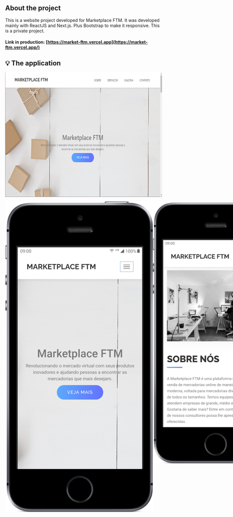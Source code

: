 ## About the project

This is a website project developed for Marketplace FTM. It was developed mainly with ReactJS and Next.js. Plus Bootstrap to make it responsive. This is a private project.

#### Link in production: [https://market-ftm.vercel.app](https://market-ftm.vercel.app/)

## 💡 The application

<p align="left" style="display: flex; align-items: flex-start; justify-content: center;">
    <img alt="market-ftm-homepage" title="market-ftm-homepage" src="./github-assets/market-ftm-homepage.png" height="400">
</p>
<p align="left" style="display: flex; align-items: flex-start; justify-content: space-evenly;">
    <img alt="home-mobile" title="home-mobile" src="./github-assets/home-mobile.png" width="100%">
    <img alt="about-mobile" title="about-mobile" src="./github-assets/about-mobile.jpg" width="400">
    <img alt="services-mobile" title="services-mobile" src="./github-assets/about-mobile.jpg"width="400">
    <img alt="gallery-mobile" title="gallery-mobile" src="./github-assets/gallery-mobile.jpg" width="400">
    <img alt="contact-mobile" title="contact-mobile" src="./github-assets/contact-mobile.jpg" width="400">
</p>
